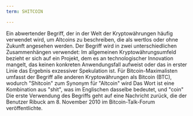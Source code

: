 ```yaml
---
term: SHITCOIN

---
```

Ein abwertender Begriff, der in der Welt der Kryptowährungen häufig verwendet wird, um Altcoins zu beschreiben, die als wertlos oder ohne Zukunft angesehen werden. Der Begriff wird in zwei unterschiedlichen Zusammenhängen verwendet: Im allgemeinen Kryptowährungsumfeld bezieht er sich auf ein Projekt, dem es an technologischer Innovation mangelt, das keinen konkreten Anwendungsfall aufweist oder das in erster Linie das Ergebnis exzessiver Spekulation ist. Für Bitcoin-Maximalisten umfasst der Begriff alle anderen Kryptowährungen als Bitcoin (BTC), wodurch "Shitcoin" zum Synonym für "Altcoin" wird Das Wort ist eine Kombination aus "shit", was im Englischen dasselbe bedeutet, und "coin" Die erste Verwendung des Begriffs geht auf eine Nachricht zurück, die der Benutzer Ribuck am 8. November 2010 im Bitcoin-Talk-Forum veröffentlichte.